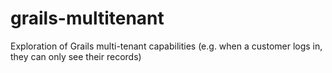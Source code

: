 grails-multitenant
==================

Exploration of Grails multi-tenant capabilities (e.g. when a customer logs in, they can only see their records)
